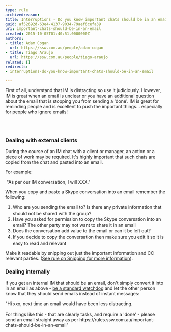 ```yaml
---
type: rule
archivedreason: 
title: Interruptions - Do you know important chats should be in an email?
guid: af52692d-63e4-4137-9034-79aef6cefa39
uri: important-chats-should-be-in-an-email
created: 2015-10-05T01:40:51.0000000Z
authors:
- title: Adam Cogan
  url: https://ssw.com.au/people/adam-cogan
- title: Tiago Araujo
  url: https://ssw.com.au/people/tiago-araujo
related: []
redirects:
- interruptions-do-you-know-important-chats-should-be-in-an-email

---
```



<p class="ssw15-rteElement-P">First of all, understand that IM is distracting so use it judiciously. However, IM is great when an email is unclear or you have an additional question about the email that is stopping you from sending a 'done'. IM is great for reminding people and is excellent to push the important things... especially for people who ignore emails!​<br></p>
<br><excerpt class='endintro'></excerpt><br>
<div><h3 class="ssw15-rteElement-H3">Dealing with external clients&#160;<br></h3><p class="ssw15-rteElement-P">During the course of an IM chat with a client or manager, an action or a piece of work may be required. It's highly important that such chats are copied from the chat and pasted into an email.</p><p class="ssw15-rteElement-P">For example&#58;</p><p class="ssw15-rteElement-GreyBox">&#160;&quot;As per our IM conversation, I will XXX.&quot;&#160;</p><p class="ssw15-rteElement-P">When you copy and paste a Skype conversation into an email remember the following&#58;&#160; <br></p><ol><li><span style="line-height&#58;20px;">Who are you sending the email to? Is there any private information that should not be shared with the group?</span><br></li><li><span style="line-height&#58;20px;">Have you asked for permission to copy the Skype conversation into an email? The other party may not want to share it in an email</span><br></li><li><span style="line-height&#58;20px;">Does the conversation add value to the email or can it be left out?</span><br></li><li><span style="line-height&#58;20px;">If you decide to copy the conversation then make sure you edit it so it is easy to read and relevant</span><br></li></ol></div><div>Make it readable by snipping out just the important information and CC relevant parties. (<a href=/you-make-the-email-readable-by-snipping-and-formatting-the-im-chat>See&#160;rule on Snipping&#160;for more information​</a>).<br></div><div><h3 class="ssw15-rteElement-H3">Dealing internally <br></h3>If you get an internal IM that should be an email, don't simply convert it into in an email as above&#160;- <a href=/is-everyone-in-your-team-a-standards-watchdog>be a standard&#160;</a><a href=/is-everyone-in-your-team-a-standards-watchdog>watchdog</a>&#160;and let the other person know that they should send&#160;emails instead of&#160;instant messages&#58;<br></div><p class="ssw15-rteElement-GreyBox">&quot;Hi xxx, next time an email would have been less distracting.<br><br>For things like this - that are clearly tasks, and require a 'done' - please send an email straight away as per https&#58;//rules.ssw.com.au/important-chats-should-be-in-an-email&quot; ​​<br></p>


